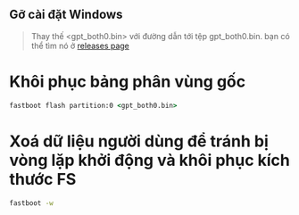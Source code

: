 ## Gỡ cài đặt Windows


> Thay thế <gpt_both0.bin> với đường dẫn tới tệp gpt_both0.bin. bạn có thể tìm nó ở [releases page](../../../../releases/)


# Khôi phục bảng phân vùng gốc

```cmd
fastboot flash partition:0 <gpt_both0.bin>
```

# Xoá dữ liệu người dùng để tránh bị vòng lặp khởi động và khôi phục kích thước FS
```cmd
fastboot -w
```
